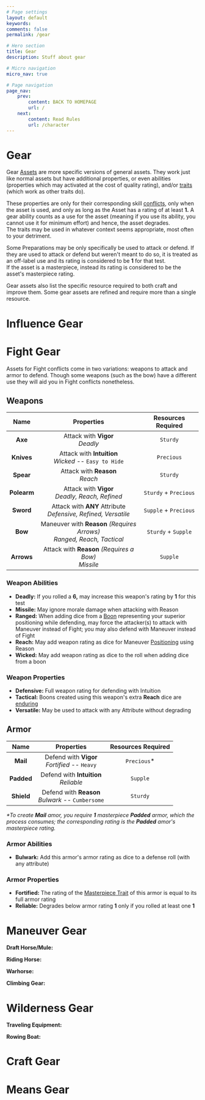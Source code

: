 ```yaml
---
# Page settings
layout: default
keywords:
comments: false
permalink: /gear

# Hero section
title: Gear
description: Stuff about gear

# Micro navigation
micro_nav: true

# Page navigation
page_nav:
    prev:
        content: BACK TO HOMEPAGE
        url: /
    next:
        content: Read Rules
        url: /character
---
```


# Gear

Gear [Assets](/assets) are more specific versions of general assets. They work just like normal assets but have additional properties, or even abilities (properties which may activated at the cost of quality rating), and/or [traits](/character#traits) (which work as other traits do).

These properties are only for their corresponding skill [conflicts](conflicts), only when the asset is used, and only as long as the Asset has a rating of at least **1.** A gear ability counts as a use for the asset (meaning if you use its ability, you cannot use it for minimum effort) and hence, the asset degrades.  
The traits may be used in whatever context seems appropriate, most often to your detriment.

Some Preparations may be only specifically be used to attack or defend. If they are used to attack or defend but weren't meant to do so, it is treated as an off-label use and  its rating is considered to be **1** for that test.  
If the asset is a masterpiece, instead its rating is considered to be the asset's masterpiece rating.

Gear assets also list the specific resource required to both craft and improve them. Some gear assets are refined and require more than a single resource.


# Influence Gear




# Fight Gear

Assets for Fight conflicts come in two variations: weapons to attack and armor to defend. Though some weapons (such as the bow) have a different use they will aid you in Fight conflicts nonetheless.


## Weapons

|    Name     |                                Properties                                 |  Resources Required   |
|:-----------:|:-------------------------------------------------------------------------:|:---------------------:|
|   **Axe**   |                     Attack with **Vigor**<br>_Deadly_                     |       `Sturdy`        |
| **Knives**  |          Attack with **Intuition**<br>_Wicked_ -- `Easy to Hide`          |      `Precious`       |
|  **Spear**  |                     Attack with **Reason**<br>_Reach_                     |       `Sturdy`        |
| **Polearm** |             Attack with **Vigor**<br>_Deadly, Reach, Refined_             | `Sturdy` + `Precious` |
|  **Sword**  |     Attack with **ANY** Attribute<br>_Defensive, Refined, Versatile_      | `Supple` + `Precious` |
|   **Bow**   | Maneuver with **Reason** _(Requires Arrows)_<br>_Ranged, Reach, Tactical_ |  `Sturdy` + `Supple`  |
| **Arrows**  |          Attack with **Reason** _(Requires a Bow)_<br>_Missile_           |       `Supple`        |

### Weapon Abilities

- **Deadly:** If you rolled a **6,** may increase this weapon's rating by **1** for this test
- **Missile:** May ignore morale damage when attacking with Reason
- **Ranged:** When adding dice from a [Boon](/character#boons) representing your superior positioning while defending, may force the attacker(s) to attack with Maneuver instead of Fight; you may also defend with Maneuver instead of Fight
- **Reach:** May add weapon rating as dice for Maneuver [Positioning](conflicts#positioning) using Reason
- **Wicked:** May add weapon rating as dice to the roll when adding dice from a boon

### Weapon Properties

- **Defensive:** Full weapon rating for defending with Intuition
- **Tactical:** Boons created using this weapon's extra **Reach** dice are [enduring](/character#enduring-boons--banes)
- **Versatile:** May be used to attack with any Attribute without degrading


## Armor

|    Name    |                        Properties                         | Resources Required |
|:----------:|:---------------------------------------------------------:|:------------------:|
|  **Mail**  |      Defend with **Vigor**<br>_Fortified_ -- `Heavy`      |    `Precious`*     |
| **Padded** |          Defend with **Intuition**<br>_Reliable_          |      `Supple`      |
| **Shield** |    Defend with **Reason**<br>_Bulwark_ -- `Cumbersome`    |      `Sturdy`      |

_*To create **Mail** amor, you require **1** masterpiece **Padded** armor, which the process consumes; the corresponding rating is the **Padded** amor's masterpiece rating._

### Armor Abilities

- **Bulwark:** Add this armor's armor rating as dice to a defense roll (with any attribute)

### Armor Properties

- **Fortified:** The rating of the [Masterpiece Trait](/assets#masterpiece-traits) of this armor is equal to its full armor rating
- **Reliable:** Degrades below armor rating **1** only if you rolled at least one **1**



# Maneuver Gear

**Draft Horse/Mule:**

**Riding Horse:**

**Warhorse:**

**Climbing Gear:**



# Wilderness Gear

**Traveling Equipment:**

**Rowing Boat:**



# Craft Gear




# Means Gear


